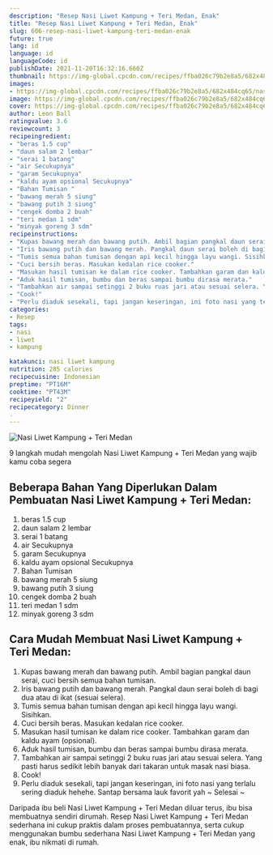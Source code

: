 ```yaml
---
description: "Resep Nasi Liwet Kampung + Teri Medan, Enak"
title: "Resep Nasi Liwet Kampung + Teri Medan, Enak"
slug: 606-resep-nasi-liwet-kampung-teri-medan-enak
future: true
lang: id
language: id
languageCode: id
publishDate: 2021-11-20T16:32:16.660Z 
thumbnail: https://img-global.cpcdn.com/recipes/ffba026c79b2e8a5/682x484cq65/nasi-liwet-kampung-teri-medan-foto-resep-utama.png
images:
- https://img-global.cpcdn.com/recipes/ffba026c79b2e8a5/682x484cq65/nasi-liwet-kampung-teri-medan-foto-resep-utama.png
image: https://img-global.cpcdn.com/recipes/ffba026c79b2e8a5/682x484cq65/nasi-liwet-kampung-teri-medan-foto-resep-utama.png
cover: https://img-global.cpcdn.com/recipes/ffba026c79b2e8a5/682x484cq65/nasi-liwet-kampung-teri-medan-foto-resep-utama.png
author: Leon Ball
ratingvalue: 3.6
reviewcount: 3
recipeingredient:
- "beras 1.5 cup"
- "daun salam 2 lembar"
- "serai 1 batang"
- "air Secukupnya"
- "garam Secukupnya"
- "kaldu ayam opsional Secukupnya"
- "Bahan Tumisan "
- "bawang merah 5 siung"
- "bawang putih 3 siung"
- "cengek domba 2 buah"
- "teri medan 1 sdm"
- "minyak goreng 3 sdm"
recipeinstructions:
- "Kupas bawang merah dan bawang putih. Ambil bagian pangkal daun serai, cuci bersih semua bahan tumisan."
- "Iris bawang putih dan bawang merah. Pangkal daun serai boleh di bagi dua atau di ikat (sesuai selera)."
- "Tumis semua bahan tumisan dengan api kecil hingga layu wangi. Sisihkan."
- "Cuci bersih beras. Masukan kedalan rice cooker."
- "Masukan hasil tumisan ke dalam rice cooker. Tambahkan garam dan kaldu ayam (opsional)."
- "Aduk hasil tumisan, bumbu dan beras sampai bumbu dirasa merata."
- "Tambahkan air sampai setinggi 2 buku ruas jari atau sesuai selera. Yang pasti harus sedikit lebih banyak dari takaran untuk masak nasi biasa."
- "Cook!"
- "Perlu diaduk sesekali, tapi jangan keseringan, ini foto nasi yang terlalu sering diaduk hehehe. Santap bersama lauk favorit yah ~ Selesai ~"
categories:
- Resep
tags:
- nasi
- liwet
- kampung

katakunci: nasi liwet kampung 
nutrition: 285 calories
recipecuisine: Indonesian
preptime: "PT16M"
cooktime: "PT43M"
recipeyield: "2"
recipecategory: Dinner
. 
---
```



![Nasi Liwet Kampung + Teri Medan](https://img-global.cpcdn.com/recipes/ffba026c79b2e8a5/682x484cq65/nasi-liwet-kampung-teri-medan-foto-resep-utama.png)

9 langkah mudah mengolah  Nasi Liwet Kampung + Teri Medan yang wajib kamu coba segera

<!--inarticleads1-->

## Beberapa Bahan Yang Diperlukan Dalam Pembuatan Nasi Liwet Kampung + Teri Medan:

1. beras 1.5 cup
1. daun salam 2 lembar
1. serai 1 batang
1. air Secukupnya
1. garam Secukupnya
1. kaldu ayam opsional Secukupnya
1. Bahan Tumisan 
1. bawang merah 5 siung
1. bawang putih 3 siung
1. cengek domba 2 buah
1. teri medan 1 sdm
1. minyak goreng 3 sdm



<!--inarticleads2-->

## Cara Mudah Membuat Nasi Liwet Kampung + Teri Medan:

1. Kupas bawang merah dan bawang putih. Ambil bagian pangkal daun serai, cuci bersih semua bahan tumisan.
1. Iris bawang putih dan bawang merah. Pangkal daun serai boleh di bagi dua atau di ikat (sesuai selera).
1. Tumis semua bahan tumisan dengan api kecil hingga layu wangi. Sisihkan.
1. Cuci bersih beras. Masukan kedalan rice cooker.
1. Masukan hasil tumisan ke dalam rice cooker. Tambahkan garam dan kaldu ayam (opsional).
1. Aduk hasil tumisan, bumbu dan beras sampai bumbu dirasa merata.
1. Tambahkan air sampai setinggi 2 buku ruas jari atau sesuai selera. Yang pasti harus sedikit lebih banyak dari takaran untuk masak nasi biasa.
1. Cook!
1. Perlu diaduk sesekali, tapi jangan keseringan, ini foto nasi yang terlalu sering diaduk hehehe. Santap bersama lauk favorit yah ~ Selesai ~




Daripada ibu beli  Nasi Liwet Kampung + Teri Medan  diluar terus, ibu  bisa membuatnya sendiri dirumah. Resep  Nasi Liwet Kampung + Teri Medan  sederhana ini cukup praktis dalam proses pembuatannya, serta cukup menggunakan bumbu sederhana  Nasi Liwet Kampung + Teri Medan  yang enak, ibu nikmati di rumah.
